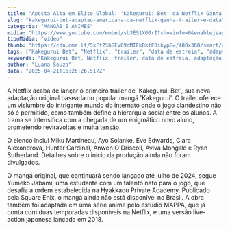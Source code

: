```yaml
---
title: "Aposta Alta em Elite Global: 'Kakegurui: Bet' da Netflix Ganha Trailer e Data de Estreia"
slug: "kakegurui-bet-adaptao-americana-da-netflix-ganha-trailer-e-data"
categoria: "MANGÁS E ANIMES"
midia: "https://www.youtube.com/embed/sb3ES1XG0rI?showinfo=0&enablejsapi=1"
tipoMidia: "video"
thumb: "https://cdn.ome.lt/5xFf2ShBFv09dMIFkBktF0ikypE=/480x360/smart/extras/conteudos/omelete_THUMB_-_2025-04-21T122619.339.png"
tags: ["Kakegurui Bet", "Netflix", "trailer", "data de estreia", "adaptação mangá", "jogo de azar", "série original Netflix"]
keywords: "Kakegurui Bet, Netflix, trailer, data de estreia, adaptação mangá, jogo de azar, série original Netflix"
author: "Luana Souza"
data: "2025-04-21T16:26:26.517Z"
---
```


A Netflix acaba de lançar o primeiro trailer de 'Kakegurui: Bet', sua nova adaptação original baseada no popular mangá 'Kakegurui'. O trailer oferece um vislumbre do intrigante mundo do internato onde o jogo clandestino não só é permitido, como também define a hierarquia social entre os alunos. A trama se intensifica com a chegada de um enigmático novo aluno, prometendo reviravoltas e muita tensão.

O elenco inclui Miku Martineau, Ayo Solanke, Eve Edwards, Clara Alexandrova, Hunter Cardinal, Anwen O'Driscoll, Aviva Mongillo e Ryan Sutherland. Detalhes sobre o início da produção ainda não foram divulgados.

O mangá original, que continuará sendo lançado até julho de 2024, segue Yumeko Jabami, uma estudante com um talento nato para o jogo, que desafia a ordem estabelecida na Hyakkaou Private Academy. Publicado pela Square Enix, o mangá ainda não está disponível no Brasil. A obra também foi adaptada em uma série anime pelo estúdio MAPPA, que já conta com duas temporadas disponíveis na Netflix, e uma versão live-action japonesa lançada em 2018.